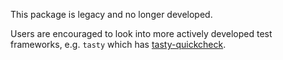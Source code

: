 This package is legacy and no longer developed.

Users are encouraged to look into more actively developed test frameworks,
e.g. `tasty` which has [tasty-quickcheck](https://hackage.haskell.or/package/tasty-quickcheck).
